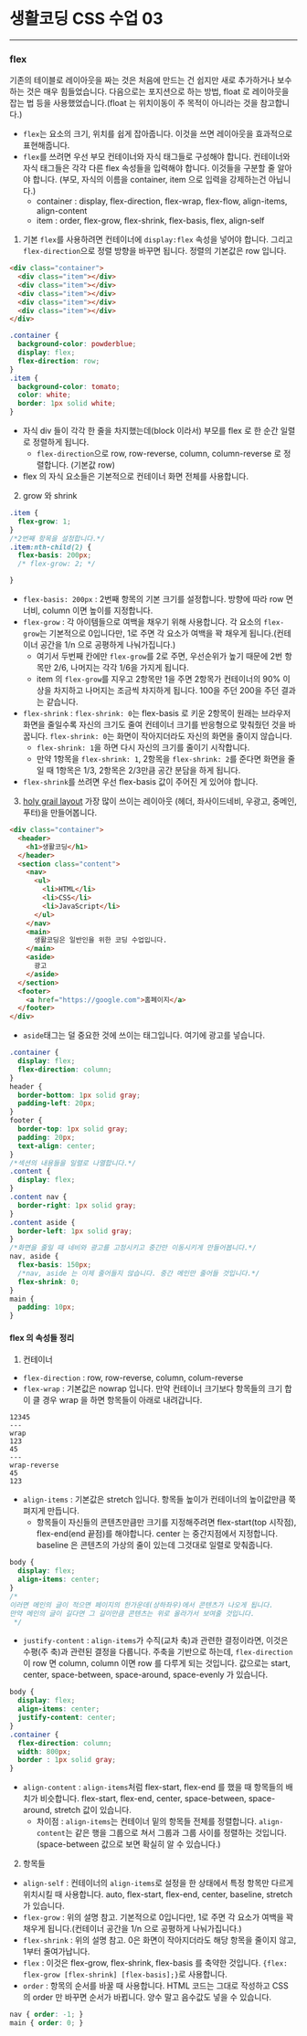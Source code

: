 # 생활코딩 CSS 수업 03
---
### flex
 기존의 테이블로 레이아웃을 짜는 것은 처음에 만드는 건 쉽지만 새로 추가하거나 보수하는 것은 매우 힘들었습니다. 다음으로는 포지션으로 하는 방법, float 로 레이아웃을 잡는 법 등을 사용했었습니다.(float 는 위치이동이 주 목적이 아니라는 것을 참고합니다.)
- `flex`는 요소의 크기, 위치를 쉽게 잡아줍니다. 이것을 쓰면 레이아웃을 효과적으로 표현해줍니다.
- `flex`를 쓰려면 우선 부모 컨테이너와 자식 태그들로 구성해야 합니다. 컨테이너와 자식 태그들은 각각 다른 flex 속성들을 입력해야 합니다. 이것들을 구분할 줄 알아야 합니다. (부모, 자식의 이름을 container, item 으로 입력을 강제하는건 아닙니다.)
  - container : display, flex-direction, flex-wrap, flex-flow, align-items, align-content
  - item : order, flex-grow, flex-shrink, flex-basis, flex, align-self
1. 기본
`flex`를 사용하려면 컨테이너에 `display:flex` 속성을 넣어야 합니다. 그리고 `flex-direction`으로 정렬 방향을 바꾸면 됩니다. 정렬의 기본값은 row 입니다.
```HTML
<div class="container">
  <div class="item"></div>
  <div class="item"></div>
  <div class="item"></div>
  <div class="item"></div>
  <div class="item"></div>
</div>
```
```CSS
.container {
  background-color: powderblue;
  display: flex;
  flex-direction: row;
}
.item {
  background-color: tomato;
  color: white;
  border: 1px solid white;
}
```
- 자식 div 들이 각각 한 줄을 차지했는데(block 이라서) 부모를 flex 로 한 순간 일렬로 정렬하게 됩니다.
  - `flex-direction`으로 row, row-reverse, column, column-reverse 로 정렬합니다. (기본값 row)
- flex 의 자식 요소들은 기본적으로 컨테이너 화면 전체를 사용합니다.
2. grow 와 shrink
```CSS
.item {
  flex-grow: 1;
}
/*2번째 항목을 설정합니다.*/
.item:nth-child(2) {
  flex-basis: 200px;
  /* flex-grow: 2; */

}
```
- `flex-basis: 200px` : 2번째 항목의 기본 크기를 설정합니다. 방향에 따라 row 면 너비, column 이면 높이를 지정합니다.
- `flex-grow` : 각 아이템들으로 여백을 채우기 위해 사용합니다. 각 요소의 `flex-grow`는 기본적으로 0입니다만, 1로 주면 각 요소가 여백을 꽉 채우게 됩니다.(컨테이너 공간을 1/n 으로 공평하게 나눠가집니다.)
  - 여기서 두번째 칸에만 `flex-grow`를 2로 주면, 우선순위가 높기 때문에 2번 항목만 2/6, 나머지는 각각 1/6을 가지게 됩니다.
  - item 의 `flex-grow`를 지우고 2항목만 1을 주면 2항목가 컨테이너의 90% 이상을 차지하고 나머지는 조금씩 차지하게 됩니다. 100을 주던 200을 주던 결과는 같습니다.
- `flex-shrink` : `flex-shrink: 0`는 flex-basis 로 키운 2항목이 원래는 브라우저 화면을 줄일수록 자신의 크기도 줄여 컨테이너 크기를 반응형으로 맞춰줬던 것을 바꿉니다. `flex-shrink: 0`는 화면이 작아지더라도 자신의 화면을 줄이지 않습니다.
  - `flex-shrink: 1`을 하면 다시 자신의 크기를 줄이기 시작합니다.
  - 만약 1항목을 `flex-shrink: 1`, 2항목을 `flex-shrink: 2`를 준다면 화면을 줄일 때 1항목은 1/3, 2항목은 2/3만큼 공간 분담을 하게 됩니다.
- `flex-shrink`를 쓰려면 우선 flex-basis 값이 주어진 게 있어야 합니다.
3. [holy grail layout](https://opentutorials.org/course/2418/13526)
가장 많이 쓰이는 레이아웃 (헤더, 좌사이드네비, 우광고, 중메인, 푸터)을 만들어봅니다.
```HTML
<div class="container">
  <header>
    <h1>생활코딩</h1>
  </header>
  <section class="content">
    <nav>
      <ul>
        <li>HTML</li>
        <li>CSS</li>
        <li>JavaScript</li>
      </ul>
    </nav>
    <main>
      생활코딩은 일반인을 위한 코딩 수업입니다.
    </main>
    <aside>
      광고
    </aside>
  </section>
  <footer>
    <a href="https://google.com">홈페이지</a>
  </footer>
</div>
```
- `aside`태그는 덜 중요한 것에 쓰이는 태그입니다. 여기에 광고를 넣습니다.
```CSS
.container {
  display: flex;
  flex-direction: column;
}
header {
  border-bottom: 1px solid gray;
  padding-left: 20px;
}
footer {
  border-top: 1px solid gray;
  padding: 20px;
  text-align: center;
}
/*섹션의 내용들을 일렬로 나열합니다.*/
.content {
  display: flex;
}
.content nav {
  border-right: 1px solid gray;
}
.content aside {
  border-left: 1px solid gray;
}
/*화면을 줄일 때 네비와 광고를 고정시키고 중간만 이동시키게 만들어봅니다.*/
nav, aside {
  flex-basis: 150px;
  /*nav, aside 는 이제 줄어들지 않습니다. 중간 메인만 줄어들 것입니다.*/
  flex-shrink: 0;
}
main {
  padding: 10px;
}
```
#### flex 의 속성들 정리
1. 컨테이너
- `flex-direction` : row, row-reverse, column, colum-reverse
- `flex-wrap` : 기본값은 nowrap 입니다. 만약 컨테이너 크기보다 항목들의 크기 합이 클 경우 wrap 을 하면 항목들이 아래로 내려갑니다.
```
12345
---
wrap
123
45
---
wrap-reverse
45
123
```
- `align-items` : 기본값은 stretch 입니다. 항목들 높이가 컨테이너의 높이값만큼 쭉 펴지게 만듭니다.
  - 항목들이 자신들의 콘텐츠만큼만 크기를 지정해주려면 flex-start(top 시작점), flex-end(end 끝점)를 해야합니다. center 는 중간지점에서 지정합니다.
  baseline 은 콘텐츠의 가상의 줄이 있는데 그것대로 일렬로 맞춰줍니다.
```CSS
body {
  display: flex;
  align-items: center;
}
/*
이러면 메인의 글이 적으면 페이지의 한가운데(상하좌우)에서 콘텐츠가 나오게 됩니다.
만약 메인의 글이 길다면 그 길이만큼 콘텐츠는 위로 올라가서 보여줄 것입니다.
 */
```
- `justify-content` : `align-items`가 수직(교차 축)과 관련한 결정이라면, 이것은 수평(주 축)과 관련된 결정을 다룹니다. 주축을 기반으로 하는데, `flex-direction` 이 row 면 column, column 이면 row 를 다루게 되는 것입니다. 값으로는 start, center, space-between, space-around, space-evenly 가 있습니다.
```CSS
body {
  display: flex;
  align-items: center;
  justify-content: center;
}
.container {
  flex-direction: column;
  width: 800px;
  border : 1px solid gray;
}
```
- `align-content` : `align-items`처럼 flex-start, flex-end 를 했을 때 항목들의 배치가 비슷합니다. flex-start, flex-end, center, space-between, space-around, stretch 값이 있습니다.
  - 차이점 : `align-items`는 컨테이너 밑의 항목들 전체를 정렬합니다. `align-content`는 같은 행을 그룹으로 쳐서 그룹과 그룹 사이를 정렬하는 것입니다. (space-between 값으로 보면 확실히 알 수 있습니다.)
2. 항목들
- `align-self` : 컨테이너의 `align-items`로 설정을 한 상태에서 특정 항목만 다르게 위치시킬 때 사용합니다. auto, flex-start, flex-end, center, baseline, stretch 가 있습니다.
- `flex-grow` : 위의 설명 참고. 기본적으로 0입니다만, 1로 주면 각 요소가 여백을 꽉 채우게 됩니다.(컨테이너 공간을 1/n 으로 공평하게 나눠가집니다.)
- `flex-shrink` : 위의 설명 참고. 0은 화면이 작아지더라도 해당 항목을 줄이지 않고, 1부터 줄여가납니다.
- `flex` : 이것은 flex-grow, flex-shrink, flex-basis 를 축약한 것입니다.
`{flex: flex-grow [flex-shrink] [flex-basis];}`로 사용합니다.
- `order` : 항목의 순서를 바꿀 때 사용합니다. HTML 코드는 그대로 작성하고 CSS 의 order 만 바꾸면 순서가 바뀝니다. 양수 말고 음수값도 넣을 수 있습니다.
```CSS
nav { order: -1; }
main { order: 0; }
```
